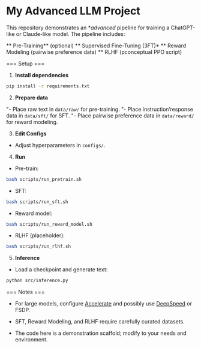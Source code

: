 # My Advanced LLM Project

This repository demonstrates an **advanced* pipeline for training a ChatGPT-like or Claude-like model.  The pipeline includes:


** Pre-Training** (optional)
** Supervised Fine-Tuning (3FT)*
** Reward Modeling (pairwise preference data)
** RLHF (pconceptual PPO script)

=== Setup ===

1. **Install dependencies**

```bash
pip install -r requirements.txt
```

2. **Prepare data**

"- Place raw text in `data/raw/` for pre-training. 
"- Place instruction’response data in `data/sft/` for SFT. 
"- Place pairwise preference data in `data/reward/` for reward modeling.

3. **Edit Configs**

- Adjust hyperparameters in `configs/`.

4. **Run** 

- Pre-train:

```bash
bash scripts/run_pretrain.sh
```

- SFT:

```bash
bash scripts/run_sft.sh
```

- Reward model:

```bash
bash scripts/run_reward_model.sh
```

- RLHF (placeholder):

```bash
bash scripts/run_rlhf.sh
```

5. **Inference**  

  - Load a checkpoint and generate text:

```bash
python src/inference.py
```



=== Notes ===



- For large models, configure [Accelerate](https://github.com/huggingface/accelerate) and possibly use [DeepSpeed](https://github.com/microsoft/DeepSpeed) or FSDP.

- SFT, Reward Modeling, and RLHF require carefully curated datasets. 
- The code here is a demonstration scaffold; modify to your needs and environment.

